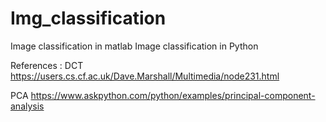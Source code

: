 # Img_classification
Image classification in matlab
Image classification in Python

References :
DCT
https://users.cs.cf.ac.uk/Dave.Marshall/Multimedia/node231.html

PCA
https://www.askpython.com/python/examples/principal-component-analysis
